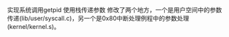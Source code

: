 实现系统调用getpid
使用栈传递参数
修改了两个地方，一个是用户空间中的参数传递(lib/user/syscall.c)，另一个是0x80中断处理例程中的参数处理(kernel/kernel.s)。